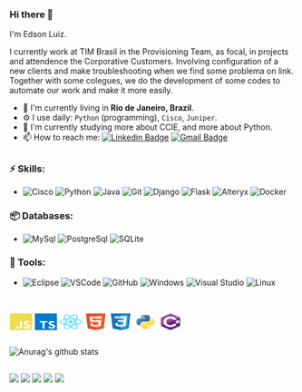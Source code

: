 ### Hi there 👋

I'm Edson Luiz.

I currently work at TIM Brasil in the Provisioning Team, as focal, in projects and attendence the Corporative Customers. Involving configuration of a new clients and make troubleshooting when we find some problema on link. Together with some colegues, we do the development of some codes to automate our work and make it more easily.

- 📍 I'm currently living in **Rio de Janeiro, Brazil**.
- ⚙️ I use daily: `Python` (programming), `Cisco`, `Juniper`.
- 🌱 I'm currently studying more about CCIE, and more about Python.
- 📫 How to reach me: 
[![Linkedin Badge](https://img.shields.io/badge/-LinkedIn-blue?style=flat-square&logo=Linkedin&logoColor=white&link=https://www.linkedin.com/in/edsonsluiz)](https://www.linkedin.com/in/edsonsluiz)
[![Gmail Badge](https://img.shields.io/badge/-Gmail-c14438?style=flat-square&logo=Gmail&logoColor=white&link=mailto:edsontrek@gmail.com)](mailto:edsontrek@gmail.com)

##

### ⚡ Skills:
- ![Cisco](https://img.shields.io/static/v1?label=Cisco&message=Cisco&color=blue) ![Python](https://img.shields.io/badge/-Python-3776AB?&logo=Python&logoColor=FFFFFF) ![Java](https://img.shields.io/badge/-Java-007396?style=flat-square&logo=java)  ![Git](https://img.shields.io/badge/-Git-F05032?&logo=git&logoColor=FFFFFF) ![Django](https://img.shields.io/badge/-Django-092E20?&logo=Django&logoColor=FFFFFF)  ![Flask](https://img.shields.io/badge/-Flask-181717?&logo=Flask&logoColor=FFFFFF) ![Alteryx](https://img.shields.io/badge/-Alteryx-1572B6?style=flat-square&logo=Alteryx) ![Docker](https://img.shields.io/badge/-Docker-2496ED?style=flat-square&logo=docker&logoColor=white) 


### 📦 Databases:
- ![MySql](https://img.shields.io/badge/-MySql-003B57?&logo=MySQL&logoColor=FFFFFF) ![PostgreSql](https://img.shields.io/badge/-PostgreSql-336791?&logo=postgresql&logoColor=FFFFFF) ![SQLite](https://img.shields.io/badge/-SQLite-4479A1?&logo=sqlite&logoColor=FFFFFF)


### 🧰 Tools:
- ![Eclipse](https://img.shields.io/badge/-Eclipse-2C2255?style=flat-square&logo=eclipse&logoColor=white) ![VSCode](https://img.shields.io/badge/-VSCode-007ACC?&logo=Visual%20Studio%20Code&logoColor=FFFFFF) ![GitHub](https://img.shields.io/badge/-GitHub-181717?&logo=GitHub&logoColor=FFFFFF) ![Windows](https://img.shields.io/badge/-Windows-0078D6?&logo=Windows&logoColor=FFFFFF) ![Visual Studio](https://img.shields.io/badge/-Visual%20Studio-5C2D91?&logo=Visual%20Studio&logoColor=FFFFFF) ![Linux](https://img.shields.io/badge/-Linux-FCC624?&logo=Linux&logoColor=FFFFFF) 

##

<div style="display: inline_block"><br>
  <img align="center" alt="Edson-Js" height="30" width="40" src="https://raw.githubusercontent.com/devicons/devicon/master/icons/javascript/javascript-plain.svg">
  <img align="center" alt="Edson-Ts" height="30" width="40" src="https://raw.githubusercontent.com/devicons/devicon/master/icons/typescript/typescript-plain.svg">
  <img align="center" alt="Edson-React" height="30" width="40" src="https://raw.githubusercontent.com/devicons/devicon/master/icons/react/react-original.svg">
  <img align="center" alt="Edson-HTML" height="30" width="40" src="https://raw.githubusercontent.com/devicons/devicon/master/icons/html5/html5-original.svg">
  <img align="center" alt="Edson-CSS" height="30" width="40" src="https://raw.githubusercontent.com/devicons/devicon/master/icons/css3/css3-original.svg">
  <img align="center" alt="Edson-Python" height="30" width="40" src="https://raw.githubusercontent.com/devicons/devicon/master/icons/python/python-original.svg">
  <img align="center" alt="Edson-Csharp" height="30" width="40" src="https://raw.githubusercontent.com/devicons/devicon/master/icons/csharp/csharp-original.svg">
</div>

##

![Anurag's github stats](https://github-readme-stats.vercel.app/api?username=edsonsluiz&show_icons=true&theme=dark)

  
##
  
<div> 
  <a href="https://instagram.com/edsonsluiz" target="_blank"><img src="https://img.shields.io/badge/-Instagram-%23E4405F?style=for-the-badge&logo=instagram&logoColor=white" target="_blank"></a>
 	<a href="https://www.twitch.tv/edsonsluiz" target="_blank"><img src="https://img.shields.io/badge/Twitch-9146FF?style=for-the-badge&logo=twitch&logoColor=white" target="_blank"></a>
 <a href="https://discord.gg/edsonsluiz#6766" target="_blank"><img src="https://img.shields.io/badge/Discord-7289DA?style=for-the-badge&logo=discord&logoColor=white" target="_blank"></a> 
  <a href = "mailto:edsontrek@gmail.com"><img src="https://img.shields.io/badge/-Gmail-%23333?style=for-the-badge&logo=gmail&logoColor=white" target="_blank"></a>
  <a href="https://www.linkedin.com/in/edsonsluiz" target="_blank"><img src="https://img.shields.io/badge/-LinkedIn-%230077B5?style=for-the-badge&logo=linkedin&logoColor=white" target="_blank"></a> 
  
</div>
  
##



##

<!--
**EdsonsluiZ/EdsonsluiZ** is a ✨ _special_ ✨ repository because its `README.md` (this file) appears on your GitHub profile.

Here are some ideas to get you started:

- 🔭 I’m currently working on ...
- 🌱 I’m currently learning ...
- 👯 I’m looking to collaborate on ...
- 🤔 I’m looking for help with ...
- 💬 Ask me about ...
- 📫 How to reach me: ...
- 😄 Pronouns: ...
- ⚡ Fun fact: ...
-->
